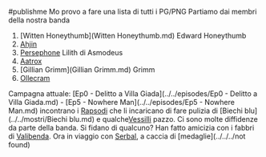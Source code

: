 #publishme 
Mo provo a fare una lista di tutti i PG/PNG
Partiamo dai membri della nostra banda

1. [Witten Honeythumb](Witten Honeythumb.md) Edward Honeythumb
2. [Ahjin](Ahjin.md)
3. [Persephone](Persephone.md) Lilith di Asmodeus
4. [Aatrox](Aatrox.md)
5. [Gillian Grimm](Gillian Grimm.md) Grimm
6. [Ollecram](Ollecram.md)

Campagna attuale: [Ep0 - Delitto a Villa Giada](../../episodes/Ep0 - Delitto a Villa Giada.md) - [Ep5 - Nowhere Man](../../episodes/Ep5 - Nowhere Man.md)
incontrano i [Rapsodi](../raps_vess/Rapsodi.md) che li incaricano di fare pulizia di [Biechi blu](../../mostri/Biechi blu.md) e qualche[Vessilli](../raps_vess/Vessilli.md) pazzo. Ci sono molte diffidenze da parte della banda. Si fidano di qualcuno? Han fatto amicizia con i fabbri di [Valibenda](../../places/Valibenda.md). Ora in viaggio con [Serbal](../raps_vess/Serbal.md), a caccia di [medaglie](../../../not found)